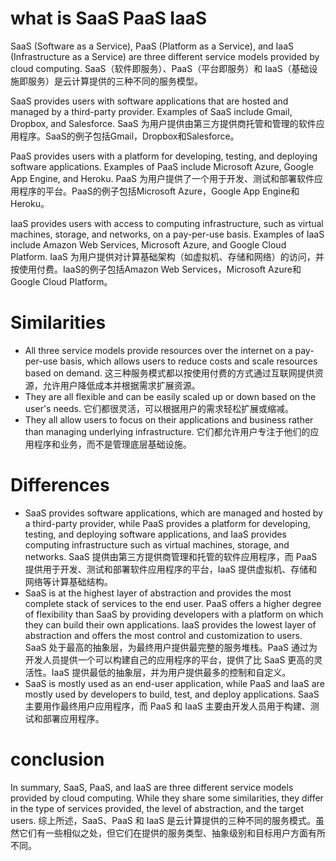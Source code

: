 # what is SaaS PaaS IaaS
SaaS (Software as a Service), PaaS (Platform as a Service), and IaaS (Infrastructure as a Service) are three different service models provided by cloud computing.
SaaS（软件即服务）、PaaS（平台即服务）和 IaaS（基础设施即服务）是云计算提供的三种不同的服务模型。

SaaS provides users with software applications that are hosted and managed by a third-party provider. Examples of SaaS include Gmail, Dropbox, and Salesforce.
SaaS 为用户提供由第三方提供商托管和管理的软件应用程序。SaaS的例子包括Gmail，Dropbox和Salesforce。

PaaS provides users with a platform for developing, testing, and deploying software applications. Examples of PaaS include Microsoft Azure, Google App Engine, and Heroku.
PaaS 为用户提供了一个用于开发、测试和部署软件应用程序的平台。PaaS的例子包括Microsoft Azure，Google App Engine和Heroku。

IaaS provides users with access to computing infrastructure, such as virtual machines, storage, and networks, on a pay-per-use basis. Examples of IaaS include Amazon Web Services, Microsoft Azure, and Google Cloud Platform.
IaaS 为用户提供对计算基础架构（如虚拟机、存储和网络）的访问，并按使用付费。IaaS的例子包括Amazon Web Services，Microsoft Azure和Google Cloud Platform。

# Similarities
-   All three service models provide resources over the internet on a pay-per-use basis, which allows users to reduce costs and scale resources based on demand.  这三种服务模式都以按使用付费的方式通过互联网提供资源，允许用户降低成本并根据需求扩展资源。
-   They are all flexible and can be easily scaled up or down based on the user's needs.  它们都很灵活，可以根据用户的需求轻松扩展或缩减。
-   They all allow users to focus on their applications and business rather than managing underlying infrastructure.  它们都允许用户专注于他们的应用程序和业务，而不是管理底层基础设施。

# Differences
-   SaaS provides software applications, which are managed and hosted by a third-party provider, while PaaS provides a platform for developing, testing, and deploying software applications, and IaaS provides computing infrastructure such as virtual machines, storage, and networks.  SaaS 提供由第三方提供商管理和托管的软件应用程序，而 PaaS 提供用于开发、测试和部署软件应用程序的平台，IaaS 提供虚拟机、存储和网络等计算基础结构。
-   SaaS is at the highest layer of abstraction and provides the most complete stack of services to the end user. PaaS offers a higher degree of flexibility than SaaS by providing developers with a platform on which they can build their own applications. IaaS provides the lowest layer of abstraction and offers the most control and customization to users.  SaaS 处于最高的抽象层，为最终用户提供最完整的服务堆栈。PaaS 通过为开发人员提供一个可以构建自己的应用程序的平台，提供了比 SaaS 更高的灵活性。IaaS 提供最低的抽象层，并为用户提供最多的控制和自定义。
-   SaaS is mostly used as an end-user application, while PaaS and IaaS are mostly used by developers to build, test, and deploy applications.  SaaS 主要用作最终用户应用程序，而 PaaS 和 IaaS 主要由开发人员用于构建、测试和部署应用程序。

# conclusion
In summary, SaaS, PaaS, and IaaS are three different service models provided by cloud computing. While they share some similarities, they differ in the type of services provided, the level of abstraction, and the target users.
综上所述，SaaS、PaaS 和 IaaS 是云计算提供的三种不同的服务模式。虽然它们有一些相似之处，但它们在提供的服务类型、抽象级别和目标用户方面有所不同。